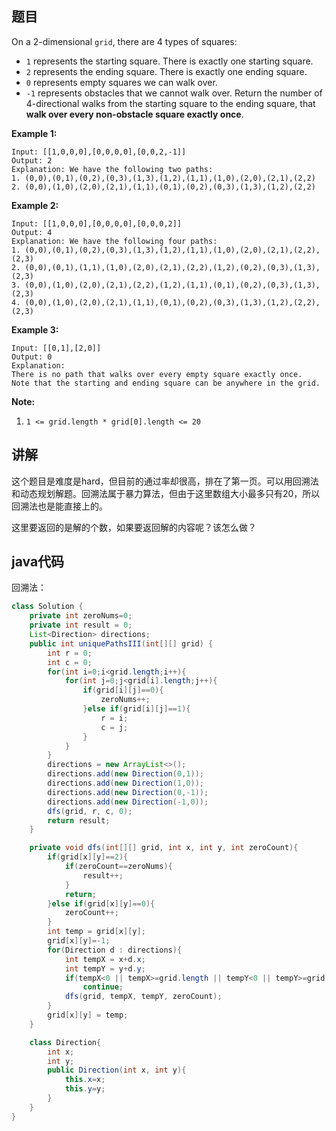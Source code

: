 ## 题目

On a 2-dimensional `grid`, there are 4 types of squares:

* `1` represents the starting square.  There is exactly one starting square.
* `2` represents the ending square.  There is exactly one ending square.
* `0` represents empty squares we can walk over.
* `-1` represents obstacles that we cannot walk over.
  Return the number of 4-directional walks from the starting square to the ending square, that **walk over every non-obstacle square exactly once**.

**Example 1:**

```
Input: [[1,0,0,0],[0,0,0,0],[0,0,2,-1]]
Output: 2
Explanation: We have the following two paths: 
1. (0,0),(0,1),(0,2),(0,3),(1,3),(1,2),(1,1),(1,0),(2,0),(2,1),(2,2)
2. (0,0),(1,0),(2,0),(2,1),(1,1),(0,1),(0,2),(0,3),(1,3),(1,2),(2,2)
```

**Example 2:**

```
Input: [[1,0,0,0],[0,0,0,0],[0,0,0,2]]
Output: 4
Explanation: We have the following four paths: 
1. (0,0),(0,1),(0,2),(0,3),(1,3),(1,2),(1,1),(1,0),(2,0),(2,1),(2,2),(2,3)
2. (0,0),(0,1),(1,1),(1,0),(2,0),(2,1),(2,2),(1,2),(0,2),(0,3),(1,3),(2,3)
3. (0,0),(1,0),(2,0),(2,1),(2,2),(1,2),(1,1),(0,1),(0,2),(0,3),(1,3),(2,3)
4. (0,0),(1,0),(2,0),(2,1),(1,1),(0,1),(0,2),(0,3),(1,3),(1,2),(2,2),(2,3)
```

**Example 3:**

```
Input: [[0,1],[2,0]]
Output: 0
Explanation: 
There is no path that walks over every empty square exactly once.
Note that the starting and ending square can be anywhere in the grid.
```

**Note:**

1. `1 <= grid.length * grid[0].length <= 20`

## 讲解

这个题目是难度是hard，但目前的通过率却很高，排在了第一页。可以用回溯法和动态规划解题。回溯法属于暴力算法，但由于这里数组大小最多只有20，所以回溯法也是能直接上的。

这里要返回的是解的个数，如果要返回解的内容呢？该怎么做？

## java代码 

回溯法：

```java
class Solution {
    private int zeroNums=0;
    private int result = 0;
    List<Direction> directions;
    public int uniquePathsIII(int[][] grid) {
        int r = 0;
        int c = 0;
        for(int i=0;i<grid.length;i++){
            for(int j=0;j<grid[i].length;j++){
                if(grid[i][j]==0){
                    zeroNums++;   
                }else if(grid[i][j]==1){
                    r = i;
                    c = j;
                }
            }
        }
        directions = new ArrayList<>();
        directions.add(new Direction(0,1));
        directions.add(new Direction(1,0));
        directions.add(new Direction(0,-1));
        directions.add(new Direction(-1,0));
        dfs(grid, r, c, 0);
        return result;
    }

    private void dfs(int[][] grid, int x, int y, int zeroCount){
        if(grid[x][y]==2){
            if(zeroCount==zeroNums){
                result++;
            }
            return;
        }else if(grid[x][y]==0){
            zeroCount++;
        }
        int temp = grid[x][y];
        grid[x][y]=-1;
        for(Direction d : directions){
            int tempX = x+d.x;
            int tempY = y+d.y;
            if(tempX<0 || tempX>=grid.length || tempY<0 || tempY>=grid[0].length || grid[tempX][tempY]==-1 || grid[tempX][tempY]==1)
                continue;
            dfs(grid, tempX, tempY, zeroCount);
        }
        grid[x][y] = temp;
    }

    class Direction{
        int x;
        int y;
        public Direction(int x, int y){
            this.x=x;
            this.y=y;
        }
    }
}
```




